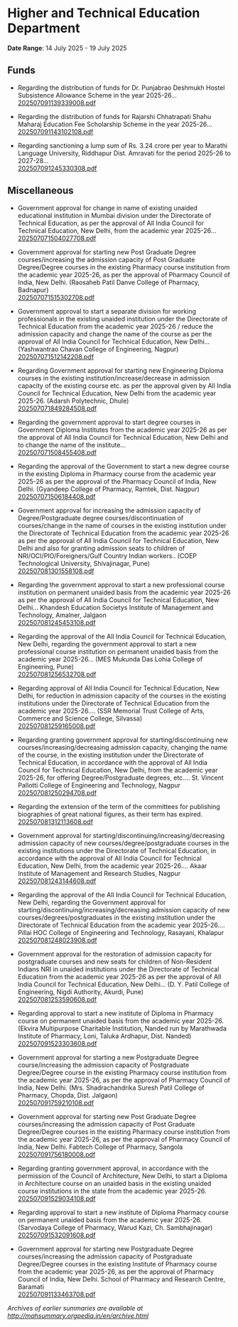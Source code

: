 # Higher and Technical Education Department

**Date Range**: 14 July 2025 - 19 July 2025


## Funds
- Regarding the distribution of funds for Dr. Punjabrao Deshmukh Hostel Subsistence Allowance Scheme in the year 2025-26...\
  [202507091139339008.pdf](https://gr.maharashtra.gov.in/Site/Upload/Government%20Resolutions/English/202507091139339008.pdf)

- Regarding the distribution of funds for Rajarshi Chhatrapati Shahu Maharaj Education Fee Scholarship Scheme in the year 2025-26...\
  [202507091143102108.pdf](https://gr.maharashtra.gov.in/Site/Upload/Government%20Resolutions/English/202507091143102108.pdf)

- Regarding sanctioning a lump sum of Rs. 3.24 crore per year to Marathi Language University, Riddhapur Dist. Amravati for the period 2025-26 to 2027-28...\
  [202507091245330308.pdf](https://gr.maharashtra.gov.in/Site/Upload/Government%20Resolutions/English/202507091245330308.pdf)

## Miscellaneous
- Government approval for change in name of existing unaided educational institution in Mumbai division under the Directorate of Technical Education, as per the approval of All India Council for Technical Education, New Delhi, from the academic year 2025-26...\
  [202507071504027708.pdf](https://gr.maharashtra.gov.in/Site/Upload/Government%20Resolutions/English/202507071504027708.pdf)

- Government approval for starting new Post Graduate Degree courses/increasing the admission capacity of Post Graduate Degree/Degree courses in the existing Pharmacy course institution from the academic year 2025-26, as per the approval of Pharmacy Council of India, New Delhi. (Raosaheb Patil Danve College of Pharmacy, Badnapur)\
  [202507071515302708.pdf](https://gr.maharashtra.gov.in/Site/Upload/Government%20Resolutions/English/202507071515302708.pdf)

- Government approval to start a separate division for working professionals in the existing unaided institution under the Directorate of Technical Education from the academic year 2025-26 / reduce the admission capacity and change the name of the course as per the approval of All India Council for Technical Education, New Delhi... (Yashwantrao Chavan College of Engineering, Nagpur)\
  [202507071512142208.pdf](https://gr.maharashtra.gov.in/Site/Upload/Government%20Resolutions/English/202507071512142208.pdf)

- Regarding Government approval for starting new Engineering Diploma courses in the existing institution/increase/decrease in admission capacity of the existing course etc. as per the approval given by All India Council for Technical Education, New Delhi from the academic year 2025-26. (Adarsh Polytechnic, Dhule)\
  [202507071849284508.pdf](https://gr.maharashtra.gov.in/Site/Upload/Government%20Resolutions/English/202507071849284508.pdf)

- Regarding the government approval to start degree courses in Government Diploma Institutes from the academic year 2025-26 as per the approval of All India Council for Technical Education, New Delhi and to change the name of the institute...\
  [202507071508455408.pdf](https://gr.maharashtra.gov.in/Site/Upload/Government%20Resolutions/English/202507071508455408.pdf)

- Regarding the approval of the Government to start a new degree course in the existing Diploma in Pharmacy course from the academic year 2025-26 as per the approval of the Pharmacy Council of India, New Delhi. (Gyandeep College of Pharmacy, Ramtek, Dist. Nagpur)\
  [202507071506184408.pdf](https://gr.maharashtra.gov.in/Site/Upload/Government%20Resolutions/English/202507071506184408.pdf)

- Government approval for increasing the admission capacity of Degree/Postgraduate degree courses/discontinuation of courses/change in the name of courses in the existing institution under the Directorate of Technical Education from the academic year 2025-26 as per the approval of All India Council for Technical Education, New Delhi and also for granting admission seats to children of NRI/OCI/PIO/Foreigners/Gulf Country Indian workers.. (COEP Technological University, Shivajinagar, Pune)\
  [202507081301558108.pdf](https://gr.maharashtra.gov.in/Site/Upload/Government%20Resolutions/English/202507081301558108.pdf)

- Regarding the government approval to start a new professional course institution on permanent unaided basis from the academic year 2025-26 as per the approval of All India Council for Technical Education, New Delhi... Khandesh Education Societys Institute of Management and Technology, Amalner, Jalgaon\
  [202507081245453108.pdf](https://gr.maharashtra.gov.in/Site/Upload/Government%20Resolutions/English/202507081245453108.pdf)

- Regarding the approval of the All India Council for Technical Education, New Delhi, regarding the government approval to start a new professional course institution on permanent unaided basis from the academic year 2025-26... (MES Mukunda Das Lohia College of Engineering, Pune)\
  [202507081256532708.pdf](https://gr.maharashtra.gov.in/Site/Upload/Government%20Resolutions/English/202507081256532708.pdf)

- Regarding approval of All India Council for Technical Education, New Delhi, for reduction in admission capacity of the courses in the existing institutions under the Directorate of Technical Education from the academic year 2025-26.... (SSR Memorial Trust College of Arts, Commerce and Science College, Silvassa)\
  [202507081259165008.pdf](https://gr.maharashtra.gov.in/Site/Upload/Government%20Resolutions/English/202507081259165008.pdf)

- Regarding granting government approval for starting/discontinuing new courses/increasing/decreasing admission capacity, changing the name of the course, in the existing institution under the Directorate of Technical Education, in accordance with the approval of All India Council for Technical Education, New Delhi, from the academic year 2025-26, for offering Degree/Postgraduate degrees, etc.... St. Vincent Pallotti College of Engineering and Technology, Nagpur\
  [202507081250294708.pdf](https://gr.maharashtra.gov.in/Site/Upload/Government%20Resolutions/English/202507081250294708.pdf)

- Regarding the extension of the term of the committees for publishing biographies of great national figures, as their term has expired.\
  [202507081312113608.pdf](https://gr.maharashtra.gov.in/Site/Upload/Government%20Resolutions/English/202507081312113608.pdf)

- Government approval for starting/discontinuing/increasing/decreasing admission capacity of new courses/degree/postgraduate courses in the existing institutions under the Directorate of Technical Education, in accordance with the approval of All India Council for Technical Education, New Delhi, from the academic year 2025-26.... Akaar Institute of Management and Research Studies, Nagpur\
  [202507081243144608.pdf](https://gr.maharashtra.gov.in/Site/Upload/Government%20Resolutions/English/202507081243144608.pdf)

- Regarding the approval of the All India Council for Technical Education, New Delhi, regarding the Government approval for starting/discontinuing/increasing/decreasing admission capacity of new courses/degrees/postgraduates in the existing institution under the Directorate of Technical Education from the academic year 2025-26.... Pillai HOC College of Engineering and Technology, Rasayani, Khalapur\
  [202507081248023908.pdf](https://gr.maharashtra.gov.in/Site/Upload/Government%20Resolutions/English/202507081248023908.pdf)

- Government approval for the restoration of admission capacity for postgraduate courses and new seats for children of Non-Resident Indians NRI in unaided institutions under the Directorate of Technical Education from the academic year 2025-26 as per the approval of All India Council for Technical Education, New Delhi... (D. Y. Patil College of Engineering, Nigdi Authority, Akurdi, Pune)\
  [202507081253590608.pdf](https://gr.maharashtra.gov.in/Site/Upload/Government%20Resolutions/English/202507081253590608.pdf)

- Regarding approval to start a new institute of Diploma in Pharmacy course on permanent unaided basis from the academic year 2025-26. (Ekvira Multipurpose Charitable Institution, Nanded run by Marathwada Institute of Pharmacy, Loni, Taluka Ardhapur, Dist. Nanded)\
  [202507091523303608.pdf](https://gr.maharashtra.gov.in/Site/Upload/Government%20Resolutions/English/202507091523303608.pdf)

- Government approval for starting a new Postgraduate Degree course/increasing the admission capacity of Postgraduate Degree/Degree course in the existing Pharmacy course institution from the academic year 2025-26, as per the approval of Pharmacy Council of India, New Delhi. (Mrs. Shadrachandrika Suresh Patil College of Pharmacy, Chopda, Dist. Jalgaon)\
  [202507091759210108.pdf](https://gr.maharashtra.gov.in/Site/Upload/Government%20Resolutions/English/202507091759210108.pdf)

- Government approval for starting new Post Graduate Degree courses/increasing the admission capacity of Post Graduate Degree/Degree courses in the existing Pharmacy course institution from the academic year 2025-26, as per the approval of Pharmacy Council of India, New Delhi. Fabtech College of Pharmacy, Sangola\
  [202507091756180008.pdf](https://gr.maharashtra.gov.in/Site/Upload/Government%20Resolutions/English/202507091756180008.pdf)

- Regarding granting government approval, in accordance with the permission of the Council of Architecture, New Delhi, to start a Diploma in Architecture course on an unaided basis in the existing unaided course institutions in the state from the academic year 2025-26.\
  [202507091529034108.pdf](https://gr.maharashtra.gov.in/Site/Upload/Government%20Resolutions/English/202507091529034108.pdf)

- Regarding approval to start a new institute of Diploma Pharmacy course on permanent unaided basis from the academic year 2025-26. (Sarvodaya College of Pharmacy, Warud Kazi, Ch. Sambhajinagar)\
  [202507091532091608.pdf](https://gr.maharashtra.gov.in/Site/Upload/Government%20Resolutions/English/202507091532091608.pdf)

- Government approval for starting new Postgraduate Degree courses/increasing the admission capacity of Postgraduate Degree/Degree courses in the existing Institute of Pharmacy course from the academic year 2025-26, as per the approval of Pharmacy Council of India, New Delhi. School of Pharmacy and Research Centre, Baramati\
  [202507091133463708.pdf](https://gr.maharashtra.gov.in/Site/Upload/Government%20Resolutions/English/202507091133463708.pdf)


*Archives of earlier summaries are available at http://mahsummary.orgpedia.in/en/archive.html*